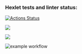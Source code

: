### Hexlet tests and linter status:
[![Actions Status](https://github.com/hfdbkmIfrbhpzyjd/php-project-lvl2/workflows/hexlet-check/badge.svg)](https://github.com/hfdbkmIfrbhpzyjd/php-project-lvl2/actions)

<a href="https://codeclimate.com/github/hfdbkmIfrbhpzyjd/php-project-lvl2/maintainability"><img src="https://api.codeclimate.com/v1/badges/d1295c02cd747ea61ef0/maintainability" /></a>

<a href="https://codeclimate.com/github/hfdbkmIfrbhpzyjd/php-project-lvl2/test_coverage"><img src=
"https://api.codeclimate.com/v1/badges/d1295c02cd747ea61ef0/test_coverage" /></a>

![example workflow](https://github.com/hfdbkmIfrbhpzyjd/php-project-lvl1/actions/workflows/Linter.yml/badge.svg)